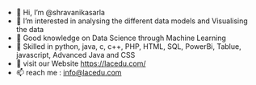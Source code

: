 - 👋 Hi, I’m @shravanikasarla
- 👀 I’m interested in analysing the different data models and Visualising the data
- 🌱 Good knowledge on Data Science through Machine Learning
- 🌱 Skilled in python, java, c, c++, PHP, HTML, SQL, PowerBi, Tablue, javascript, Advanced Java and CSS
- 🌱 visit our Website https://lacedu.com/
- 📫 reach me : info@lacedu.com

<!---
shravanikasarla/shravanikasarla is a ✨ special ✨ repository because its `README.md` (this file) appears on your GitHub profile.
You can click the Preview link to take a look at your changes.
--->
